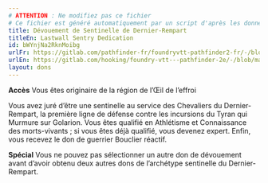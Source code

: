 ```yaml
---
# ATTENTION : Ne modifiez pas ce fichier
# Ce fichier est généré automatiquement par un script d'après les données du module Foundry VTT officiel et de sa traduction
title: Dévouement de Sentinelle de Dernier-Rempart
titleEn: Lastwall Sentry Dedication
id: bWYnjNa2RknMoibg
urlFr: https://gitlab.com/pathfinder-fr/foundryvtt-pathfinder2-fr/-/blob/master/data/feats/bWYnjNa2RknMoibg.htm
urlEn: https://gitlab.com/hooking/foundry-vtt---pathfinder-2e/-/blob/master/packs/data/feats.db/lastwall-sentry-dedication.json
layout: dons
---
```

**Accès** Vous êtes originaire de la région de l’Œil de l’effroi

Vous avez juré d’être une sentinelle au service des Chevaliers du Dernier-Rempart, la première ligne de défense contre les incursions du Tyran qui Murmure sur Golarion. Vous êtes qualifié en Athlétisme et Connaissance des morts-vivants ; si vous êtes déjà qualifié, vous devenez expert. Enfin, vous recevez le don de guerrier Bouclier réactif.

**Spécial** Vous ne pouvez pas sélectionner un autre don de dévouement avant d’avoir obtenu deux autres dons de l’archétype sentinelle du Dernier-Rempart.
